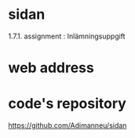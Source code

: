 # sidan
1.7.1. assignment : Inlämningsuppgift

# web address


# code's repository
https://github.com/Adimanneu/sidan